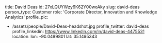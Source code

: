 title: David Deas
id: 27xLQUYWzy6K62Y00woAky
slug: david-deas
person_type: Customer
role: 'Corporate Director, Innovation and Knowledge Analytics'
profile_pic:
  - /assets/people/David-Deas-headshot.jpg
profile_twitter: david-deas
profile_linkedin: https://www.linkedin.com/in/david-deas-4475531
location:
  lon: -90.0489801
  lat: 35.1495343
